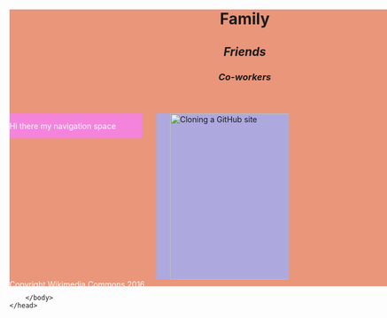 <!doctype html>
<html>
    <head>
        <meta charset="UTF-8">
        <title>Catherine's Project</title>
    <style>
        *{box-sizing: border-box;}
#container{
    width:850px; background-color: darksalmon; height: 500px; margin:0 auto;
}
p{
  color:white;  
}
.floatRight{
    float:left;
    width: 240px;
    background-color: rgba(249, 127, 255, 0.73);
}
footer{
    clear:both;
}
#main{
        margin-left: 25px;
        background-color: rgb(173, 169, 222);
        padding-left: 25px;
}
        </style>    
    </head> 
    <body>
<div id="container" >
<header><h1> <b>Family</b> </h1>
<h2> <em>Friends</em> </h2>
<h3> <i>Co-workers</i> </h3>
</header>
<nav class="floatRight"><p>Hi there my navigation space</p></nav>
<main id="main" class="floatRight"><img src="https://upload.wikimedia.org/wikipedia/commons/b/b6/Felis_catus-cat_on_snow.jpg" style="width:300px;" alt="Cloning a GitHub site"/></main>
<footer><p>Copyright Wikimedia Commons 2016</p></footer>


</div>

        </body>
    </head>
    